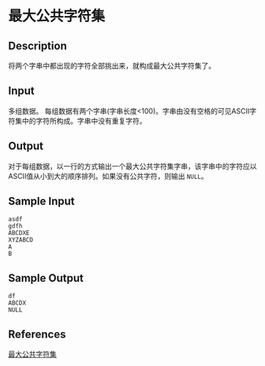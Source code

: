 # 最大公共字符集

## Description

将两个字串中都出现的字符全部挑出来，就构成最大公共字符集了。

## Input

多组数据。 每组数据有两个字串(字串长度<100)。字串由没有空格的可见ASCII字符集中的字符所构成。字串中没有重复字符。

## Output

对于每组数据，以一行的方式输出一个最大公共字符集字串，该字串中的字符应以ASCII值从小到大的顺序排列。如果没有公共字符，则输出 `NULL`。

## Sample Input

```
asdf
gdfh
ABCDXE
XYZABCD
A
B
```

## Sample Output

```
df
ABCDX
NULL
```

## References

[最大公共字符集](http://cpp.zjut.edu.cn/ShowProblem.aspx?ShowID=1859)
